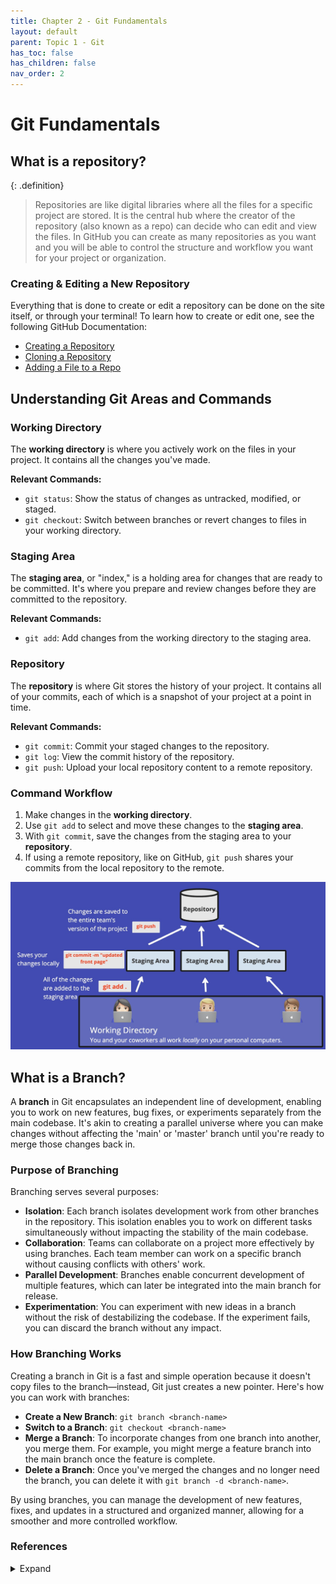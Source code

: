 ```yaml
---
title: Chapter 2 - Git Fundamentals
layout: default
parent: Topic 1 - Git
has_toc: false
has_children: false
nav_order: 2
---
```


# Git Fundamentals 
## What is a repository?

{: .definition}
> Repositories are like digital libraries where all the files for a specific project are stored. It is the central hub where the creator of the repository (also known as a repo) can decide who can edit and view the files. In GitHub you can create as many repositories as you want and you will be able to control the structure and workflow you want for your project or organization. 

### Creating & Editing a New Repository
Everything that is done to create or edit a repository can be done on the site itself, or through your terminal! To learn how to create or edit one, see the following GitHub Documentation:
- [Creating a Repository](https://docs.github.com/en/repositories/creating-and-managing-repositories/quickstart-for-repositories?tool=cli)
- [Cloning a Repository](https://docs.github.com/en/repositories/creating-and-managing-repositories/cloning-a-repository)
- [Adding a File to a Repo](https://docs.github.com/en/repositories/working-with-files/managing-files/adding-a-file-to-a-repository)

## Understanding Git Areas and Commands

### Working Directory

The **working directory** is where you actively work on the files in your project. It contains all the changes you've made.

**Relevant Commands:**
- `git status`: Show the status of changes as untracked, modified, or staged.
- `git checkout`: Switch between branches or revert changes to files in your working directory.

### Staging Area

The **staging area**, or "index," is a holding area for changes that are ready to be committed. It's where you prepare and review changes before they are committed to the repository.

**Relevant Commands:**
- `git add`: Add changes from the working directory to the staging area.

### Repository

The **repository** is where Git stores the history of your project. It contains all of your commits, each of which is a snapshot of your project at a point in time.

**Relevant Commands:**
- `git commit`: Commit your staged changes to the repository.
- `git log`: View the commit history of the repository.
- `git push`: Upload your local repository content to a remote repository.

### Command Workflow

1. Make changes in the **working directory**.
2. Use `git add` to select and move these changes to the **staging area**.
3. With `git commit`, save the changes from the staging area to your **repository**.
4. If using a remote repository, like on GitHub, `git push` shares your commits from the local repository to the remote.

![Git in progress diagram](Git.jpg)

## What is a Branch?

A **branch** in Git encapsulates an independent line of development, enabling you to work on new features, bug fixes, or experiments separately from the main codebase. It's akin to creating a parallel universe where you can make changes without affecting the 'main' or 'master' branch until you're ready to merge those changes back in.

### Purpose of Branching

Branching serves several purposes:

- **Isolation**: Each branch isolates development work from other branches in the repository. This isolation enables you to work on different tasks simultaneously without impacting the stability of the main codebase.
- **Collaboration**: Teams can collaborate on a project more effectively by using branches. Each team member can work on a specific branch without causing conflicts with others' work.
- **Parallel Development**: Branches enable concurrent development of multiple features, which can later be integrated into the main branch for release.
- **Experimentation**: You can experiment with new ideas in a branch without the risk of destabilizing the codebase. If the experiment fails, you can discard the branch without any impact.

### How Branching Works

Creating a branch in Git is a fast and simple operation because it doesn't copy files to the branch—instead, Git just creates a new pointer. Here's how you can work with branches:

- **Create a New Branch**: `git branch <branch-name>`
- **Switch to a Branch**: `git checkout <branch-name>`
- **Merge a Branch**: To incorporate changes from one branch into another, you merge them. For example, you might merge a feature branch into the main branch once the feature is complete.
- **Delete a Branch**: Once you've merged the changes and no longer need the branch, you can delete it with `git branch -d <branch-name>`.

By using branches, you can manage the development of new features, fixes, and updates in a structured and organized manner, allowing for a smoother and more controlled workflow.


### References
<details>
  <summary>Expand</summary>
    <b>1.</b> “About Repositories.” <i>GitHub Docs</i>, <a href="https://docs.github.com/en/repositories/creating-and-managing-repositories/about-repositories" target="_blank">docs.github.com/en/repositories/creating-and-managing-repositories/about-repositories</a>. Accessed 15 Apr. 2024.<br>
    <b>2.</b> “What Is a Git Repository?: Beginner Git Tutorial.” <i>GitKraken</i>, 17 Mar. 2023, <a href="https://www.gitkraken.com/learn/git/tutorials/what-is-a-git-repository" target="_blank">www.gitkraken.com/learn/git/tutorials/what-is-a-git-repository</a>.<br>
    <b>3.</b> Git Cheat Sheet, <a href="https://education.github.com/git-cheat-sheet-education.pdf" target="_blank">education.github.com/git-cheat-sheet-education.pdf</a>. Accessed 15 Apr. 2024.<br>
    <b>4.</b> “3.1 Git Branching - Branches in a Nutshell.” <i>Git</i>, <a href="https://git-scm.com/book/en/v2/Git-Branching-Branches-in-a-Nutshell" target="_blank">git-scm.com/book/en/v2/Git-Branching-Branches-in-a-Nutshell</a>. Accessed 15 Apr. 2024.<br>
    <b>5.</b> “Git & Github Tutorial for Beginners #8 - Branches.” <i>YouTube</i>, YouTube, 14 June 2017, <a href="https://www.youtube.com/watch?v=QV0kVNvkMxc" target="_blank">www.youtube.com/watch?v=QV0kVNvkMxc</a>.<br>
</details>